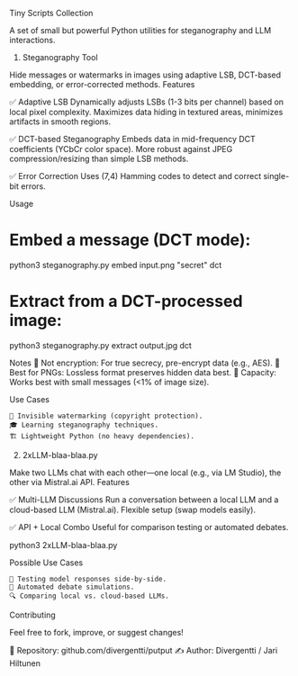 Tiny Scripts Collection

A set of small but powerful Python utilities for steganography and LLM interactions.

1. Steganography Tool

Hide messages or watermarks in images using adaptive LSB, DCT-based embedding, or error-corrected methods.
Features

✅ Adaptive LSB
    Dynamically adjusts LSBs (1-3 bits per channel) based on local pixel complexity.
    Maximizes data hiding in textured areas, minimizes artifacts in smooth regions.

✅ DCT-based Steganography
    Embeds data in mid-frequency DCT coefficients (YCbCr color space).
    More robust against JPEG compression/resizing than simple LSB methods.

✅ Error Correction
    Uses (7,4) Hamming codes to detect and correct single-bit errors.

Usage

# Embed a message (DCT mode):
python3 steganography.py embed input.png "secret" dct  

# Extract from a DCT-processed image:
python3 steganography.py extract output.jpg dct  

Notes
🔹 Not encryption: For true secrecy, pre-encrypt data (e.g., AES).
🔹 Best for PNGs: Lossless format preserves hidden data best.
🔹 Capacity: Works best with small messages (<1% of image size).

Use Cases

    📌 Invisible watermarking (copyright protection).
    🎓 Learning steganography techniques.
    🏗 Lightweight Python (no heavy dependencies).

2. 2xLLM-blaa-blaa.py

Make two LLMs chat with each other—one local (e.g., via LM Studio), the other via Mistral.ai API.
Features

✅ Multi-LLM Discussions
    Run a conversation between a local LLM and a cloud-based LLM (Mistral.ai).
    Flexible setup (swap models easily).

✅ API + Local Combo
    Useful for comparison testing or automated debates.

python3 2xLLM-blaa-blaa.py

Possible Use Cases

    🤖 Testing model responses side-by-side.
    🧠 Automated debate simulations.
    🔍 Comparing local vs. cloud-based LLMs.

Contributing

Feel free to fork, improve, or suggest changes!

🔗 Repository: github.com/divergentti/putput
✍️ Author: Divergentti / Jari Hiltunen
